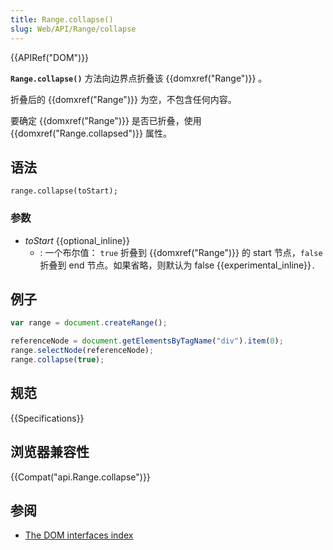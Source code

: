 ```yaml
---
title: Range.collapse()
slug: Web/API/Range/collapse
---
```


{{APIRef("DOM")}}

**`Range.collapse()`** 方法向边界点折叠该 {{domxref("Range")}} 。

折叠后的 {{domxref("Range")}} 为空，不包含任何内容。

要确定 {{domxref("Range")}} 是否已折叠，使用{{domxref("Range.collapsed")}} 属性。

## 语法

```
range.collapse(toStart);
```

### 参数

- _toStart_ {{optional_inline}}
  - : 一个布尔值： `true` 折叠到 {{domxref("Range")}} 的 start 节点，`false` 折叠到 end 节点。如果省略，则默认为 false {{experimental_inline}}`.`

## 例子

```js
var range = document.createRange();

referenceNode = document.getElementsByTagName("div").item(0);
range.selectNode(referenceNode);
range.collapse(true);
```

## 规范

{{Specifications}}

## 浏览器兼容性

{{Compat("api.Range.collapse")}}

## 参阅

- [The DOM interfaces index](/zh-CN/docs/DOM/DOM_Reference)
